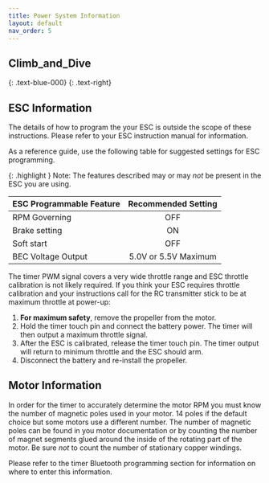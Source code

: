 ```yaml
---
title: Power System Information
layout: default
nav_order: 5
---
```


## **Climb_and_Dive** ##
{: .text-blue-000}
{: .text-right}

## ESC Information ##

The details of how to program the your ESC is outside the scope of these instructions.  Please refer to your ESC instruction manual for information.

As a reference guide, use the following table for suggested settings for ESC programming.

{: .highlight }
Note: The features described may or may *not* be present in the ESC you are using.

| ESC Programmable Feature | Recommended Setting |
| --- | :---: |
| RPM Governing | OFF |
| Brake setting | ON |
| Soft start | OFF |
| BEC Voltage Output | 5.0V or 5.5V Maximum |


The timer PWM signal covers a very wide throttle range and ESC throttle calibration is not likely required.  If you think your ESC requires throttle calibration and your instructions call for the RC transmitter stick to be at maximum throttle at power-up:

1. **For maximum safety**, remove the propeller from the motor.
2. Hold the timer touch pin and connect the battery power.  The timer will then output a maximum throttle signal.
3. After the ESC is calibrated, release the timer touch pin.  The timer output will return to minimum throttle and the ESC should arm.
4. Disconnect the battery and re-install the propeller.

## Motor Information ##

In order for the timer to accurately determine the motor RPM you must know the number of magnetic poles used in your motor.  14 poles if the default choice but some motors use a different number.  The number of magnetic poles  can be found in you motor documentation or by counting the number of magnet segments glued around the inside of the rotating part of the motor.  Be sure *not* to count the number of stationary copper windings.

Please refer to the timer Bluetooth programming section for information on where to enter this information.
